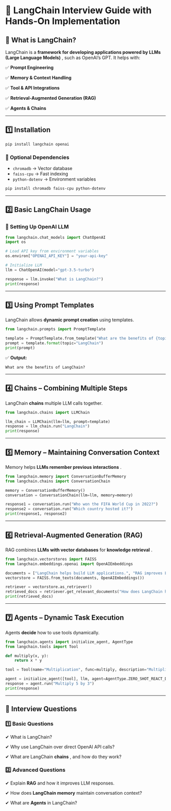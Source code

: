 # **📌 LangChain Interview Guide with Hands-On Implementation**

## **🔹 What is LangChain?**

LangChain is a  **framework for developing applications powered by LLMs (Large Language Models)** , such as OpenAI’s GPT. It helps with:

✅ **Prompt Engineering**

✅ **Memory & Context Handling**

✅ **Tool & API Integrations**

✅ **Retrieval-Augmented Generation (RAG)**

✅ **Agents & Chains**

---

## **1️⃣ Installation**

```bash
pip install langchain openai
```

### **🔹 Optional Dependencies**

* `chromadb` → Vector database
* `faiss-cpu` → Fast indexing
* `python-dotenv` → Environment variables

```bash
pip install chromadb faiss-cpu python-dotenv
```

---

## **2️⃣ Basic LangChain Usage**

### **🔹 Setting Up OpenAI LLM**

```python
from langchain.chat_models import ChatOpenAI
import os

# Load API key from environment variables
os.environ["OPENAI_API_KEY"] = "your-api-key"

# Initialize LLM
llm = ChatOpenAI(model="gpt-3.5-turbo")

response = llm.invoke("What is LangChain?")
print(response)
```

---

## **3️⃣ Using Prompt Templates**

LangChain allows **dynamic prompt creation** using templates.

```python
from langchain.prompts import PromptTemplate

template = PromptTemplate.from_template("What are the benefits of {topic}?")
prompt = template.format(topic="LangChain")
print(prompt)
```

✅ **Output:**

```
What are the benefits of LangChain?
```

---

## **4️⃣ Chains – Combining Multiple Steps**

LangChain **chains** multiple LLM calls together.

```python
from langchain.chains import LLMChain

llm_chain = LLMChain(llm=llm, prompt=template)
response = llm_chain.run("LangChain")
print(response)
```

---

## **5️⃣ Memory – Maintaining Conversation Context**

Memory helps  **LLMs remember previous interactions** .

```python
from langchain.memory import ConversationBufferMemory
from langchain.chains import ConversationChain

memory = ConversationBufferMemory()
conversation = ConversationChain(llm=llm, memory=memory)

response1 = conversation.run("Who won the FIFA World Cup in 2022?")
response2 = conversation.run("Which country hosted it?")
print(response1, response2)
```

---

## **6️⃣ Retrieval-Augmented Generation (RAG)**

RAG combines **LLMs with vector databases** for  **knowledge retrieval** .

```python
from langchain.vectorstores import FAISS
from langchain.embeddings.openai import OpenAIEmbeddings

documents = ["LangChain helps build LLM applications.", "RAG improves LLM accuracy."]
vectorstore = FAISS.from_texts(documents, OpenAIEmbeddings())

retriever = vectorstore.as_retriever()
retrieved_docs = retriever.get_relevant_documents("How does LangChain help?")
print(retrieved_docs)
```

---

## **7️⃣ Agents – Dynamic Task Execution**

Agents **decide** how to use tools dynamically.

```python
from langchain.agents import initialize_agent, AgentType
from langchain.tools import Tool

def multiply(x, y):
    return x * y

tool = Tool(name="Multiplication", func=multiply, description="Multiplies two numbers")

agent = initialize_agent([tool], llm, agent=AgentType.ZERO_SHOT_REACT_DESCRIPTION, verbose=True)
response = agent.run("Multiply 5 by 3")
print(response)
```

---

## **🔹 Interview Questions**

### **1️⃣ Basic Questions**

✔ What is LangChain?

✔ Why use LangChain over direct OpenAI API calls?

✔ What are LangChain  **chains** , and how do they work?

### **2️⃣ Advanced Questions**

✔ Explain **RAG** and how it improves LLM responses.

✔ How does **LangChain memory** maintain conversation context?

✔ What are **Agents** in LangChain?

